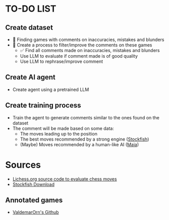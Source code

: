 # TO-DO LIST

## Create dataset

- 🔄 Finding games with comments on inaccuracies, mistakes and blunders
- 🔄 Create a process to filter/improve the comments on these games
  - ✅ Find all comments made on inaccuracies, mistakes and blunders
  - Use LLM to evaluate if comment made is of good quality
  - Use LLM to rephrase/improve comment

## Create AI agent

- Create agent using a pretrained LLM

## Create training process

- Train the agent to generate comments similar to the ones found on the dataset
- The comment will be made based on some data:
  - The moves leading up to the position
  - The best moves recommended by a strong engine ([Stockfish](https://stockfishchess.org/))
  - (Maybe) Moves recommended by a human-like AI ([Maia](https://www.maiachess.com/))

# Sources

- [Lichess.org source code to evaluate chess moves](https://github.com/lichess-org/lila/blob/cf9e10df24b767b3bc5ee3d88c45437ac722025d/modules/analyse/src/main/Advice.scala)
- [Stockfish Download](https://stockfishchess.org/download/)

## Annotated games

- [ValdemarOrn's Github](https://github.com/ValdemarOrn/Chess/blob/master/Annotated%20Games/)
